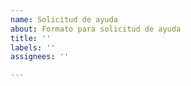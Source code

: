 ```yaml
---
name: Solicitud de ayuda
about: Formato para solicitud de ayuda
title: ''
labels: ''
assignees: ''

---
```



